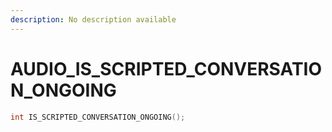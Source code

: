 ```yaml
---
description: No description available 
---
```


# AUDIO\_IS_SCRIPTED_CONVERSATION_ONGOING

```cpp
int IS_SCRIPTED_CONVERSATION_ONGOING();
```